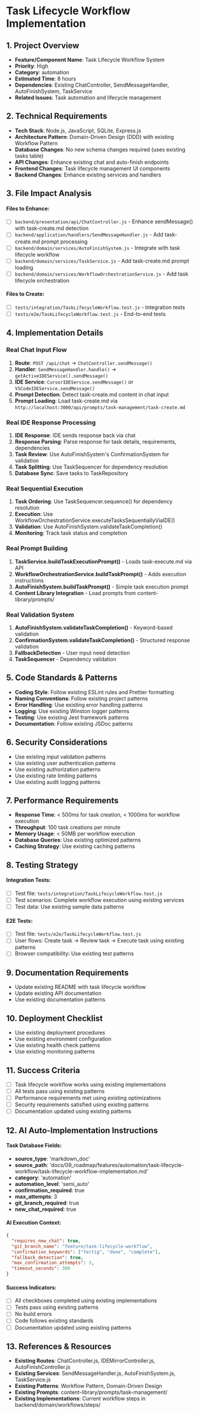 # Task Lifecycle Workflow Implementation

## 1. Project Overview
- **Feature/Component Name**: Task Lifecycle Workflow System
- **Priority**: High
- **Category**: automation
- **Estimated Time**: 8 hours
- **Dependencies**: Existing ChatController, SendMessageHandler, AutoFinishSystem, TaskService
- **Related Issues**: Task automation and lifecycle management

## 2. Technical Requirements
- **Tech Stack**: Node.js, JavaScript, SQLite, Express.js
- **Architecture Pattern**: Domain-Driven Design (DDD) with existing Workflow Pattern
- **Database Changes**: No new schema changes required (uses existing tasks table)
- **API Changes**: Enhance existing chat and auto-finish endpoints
- **Frontend Changes**: Task lifecycle management UI components
- **Backend Changes**: Enhance existing services and handlers

## 3. File Impact Analysis

#### Files to Enhance:
- [ ] `backend/presentation/api/ChatController.js` - Enhance sendMessage() with task-create.md detection
- [ ] `backend/application/handlers/SendMessageHandler.js` - Add task-create.md prompt processing
- [ ] `backend/domain/services/AutoFinishSystem.js` - Integrate with task lifecycle workflow
- [ ] `backend/domain/services/TaskService.js` - Add task-create.md prompt loading
- [ ] `backend/domain/services/WorkflowOrchestrationService.js` - Add task lifecycle orchestration

#### Files to Create:
- [ ] `tests/integration/TaskLifecycleWorkflow.test.js` - Integration tests
- [ ] `tests/e2e/TaskLifecycleWorkflow.test.js` - End-to-end tests

## 4. Implementation Details

### Real Chat Input Flow
1. **Route**: `POST /api/chat` → `ChatController.sendMessage()`
2. **Handler**: `SendMessageHandler.handle()` → `getActiveIDEService().sendMessage()`
3. **IDE Service**: `CursorIDEService.sendMessage()` or `VSCodeIDEService.sendMessage()`
4. **Prompt Detection**: Detect task-create.md content in chat input
5. **Prompt Loading**: Load task-create.md via `http://localhost:3000/api/prompts/task-management/task-create.md`

### Real IDE Response Processing
1. **IDE Response**: IDE sends response back via chat
2. **Response Parsing**: Parse response for task details, requirements, dependencies
3. **Task Review**: Use AutoFinishSystem's ConfirmationSystem for validation
4. **Task Splitting**: Use TaskSequencer for dependency resolution
5. **Database Sync**: Save tasks to TaskRepository

### Real Sequential Execution
1. **Task Ordering**: Use TaskSequencer.sequence() for dependency resolution
2. **Execution**: Use WorkflowOrchestrationService.executeTasksSequentiallyViaIDE()
3. **Validation**: Use AutoFinishSystem.validateTaskCompletion()
4. **Monitoring**: Track task status and completion

### Real Prompt Building
1. **TaskService.buildTaskExecutionPrompt()** - Loads task-execute.md via API
2. **WorkflowOrchestrationService.buildTaskPrompt()** - Adds execution instructions
3. **AutoFinishSystem.buildTaskPrompt()** - Simple task execution prompt
4. **Content Library Integration** - Load prompts from content-library/prompts/

### Real Validation System
1. **AutoFinishSystem.validateTaskCompletion()** - Keyword-based validation
2. **ConfirmationSystem.validateTaskCompletion()** - Structured response validation
3. **FallbackDetection** - User input need detection
4. **TaskSequencer** - Dependency validation

## 5. Code Standards & Patterns
- **Coding Style**: Follow existing ESLint rules and Prettier formatting
- **Naming Conventions**: Follow existing project patterns
- **Error Handling**: Use existing error handling patterns
- **Logging**: Use existing Winston logger patterns
- **Testing**: Use existing Jest framework patterns
- **Documentation**: Follow existing JSDoc patterns

## 6. Security Considerations
- Use existing input validation patterns
- Use existing user authentication patterns
- Use existing authorization patterns
- Use existing rate limiting patterns
- Use existing audit logging patterns

## 7. Performance Requirements
- **Response Time**: < 500ms for task creation, < 1000ms for workflow execution
- **Throughput**: 100 task creations per minute
- **Memory Usage**: < 50MB per workflow execution
- **Database Queries**: Use existing optimized patterns
- **Caching Strategy**: Use existing caching patterns

## 8. Testing Strategy

#### Integration Tests:
- [ ] Test file: `tests/integration/TaskLifecycleWorkflow.test.js`
- [ ] Test scenarios: Complete workflow execution using existing services
- [ ] Test data: Use existing sample data patterns

#### E2E Tests:
- [ ] Test file: `tests/e2e/TaskLifecycleWorkflow.test.js`
- [ ] User flows: Create task → Review task → Execute task using existing patterns
- [ ] Browser compatibility: Use existing test patterns

## 9. Documentation Requirements
- Update existing README with task lifecycle workflow
- Update existing API documentation
- Use existing documentation patterns

## 10. Deployment Checklist
- Use existing deployment procedures
- Use existing environment configuration
- Use existing health check patterns
- Use existing monitoring patterns

## 11. Success Criteria
- [ ] Task lifecycle workflow works using existing implementations
- [ ] All tests pass using existing patterns
- [ ] Performance requirements met using existing optimizations
- [ ] Security requirements satisfied using existing patterns
- [ ] Documentation updated using existing patterns

## 12. AI Auto-Implementation Instructions

#### Task Database Fields:
- **source_type**: 'markdown_doc'
- **source_path**: 'docs/09_roadmap/features/automation/task-lifecycle-workflow/task-lifecycle-workflow-implementation.md'
- **category**: 'automation'
- **automation_level**: 'semi_auto'
- **confirmation_required**: true
- **max_attempts**: 3
- **git_branch_required**: true
- **new_chat_required**: true

#### AI Execution Context:
```json
{
  "requires_new_chat": true,
  "git_branch_name": "feature/task-lifecycle-workflow",
  "confirmation_keywords": ["fertig", "done", "complete"],
  "fallback_detection": true,
  "max_confirmation_attempts": 3,
  "timeout_seconds": 300
}
```

#### Success Indicators:
- [ ] All checkboxes completed using existing implementations
- [ ] Tests pass using existing patterns
- [ ] No build errors
- [ ] Code follows existing standards
- [ ] Documentation updated using existing patterns

## 13. References & Resources
- **Existing Routes**: ChatController.js, IDEMirrorController.js, AutoFinishController.js
- **Existing Services**: SendMessageHandler.js, AutoFinishSystem.js, TaskService.js
- **Existing Patterns**: Workflow Pattern, Domain-Driven Design
- **Existing Prompts**: content-library/prompts/task-management/
- **Existing Implementations**: Current workflow steps in backend/domain/workflows/steps/ 